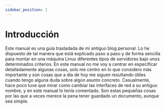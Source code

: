 ```yaml
---
sidebar_position: 1
---
```


# Introducción

Este manual es una guía trasladada de mi antiguo blog personal. Lo he dispuesto de tal manera que está explicado paso a paso y de forma sencilla para montar en una máquina Linux diferentes tipos de servidores bajo unos determinados criterios. En este manual no me voy a centrar en especificar detalladamente algunas cosas, solo me centro en lo que considero más importante y son cosas que a día de hoy me siguen resultando útiles cuando tengo alguna duda sobre algún asunto concreto. 
Casualmente, hace poco tuve que mirar como cambiar las interfaces de red a su antiguo nombre, y en este manual lo tenía comentado. Son estas pequeñas cosas por las que a veces merece la pena tener guardado un documento, aunque sea simple.


